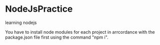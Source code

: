 # NodeJsPractice
learning nodejs 

You have to install node modules for each project in arrcordance with the package.json file first using the command "npm i".
